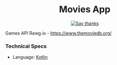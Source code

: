 <h1 align="center">
<br/>
Movies App
</h1>
<p align="center">
  <a href="https://github.com/RezaRamadhanIrianto/Movies-App/stargazers">
    <img src="https://img.shields.io/badge/Say%20Thanks-👍-1EAEDB.svg" alt="Say thanks">
  </a>
</p>

Games API Rawg.io - https://www.themoviedb.org/

### Technical Specs
- Language: [Kotlin](https://kotlinlang.org/)
